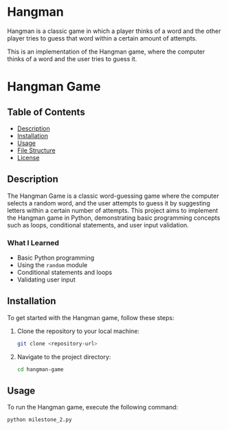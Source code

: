 # Hangman
Hangman is a classic game in which a player thinks of a word and the other player tries to guess that word within a certain amount of attempts.

This is an implementation of the Hangman game, where the computer thinks of a word and the user tries to guess it. 


# Hangman Game

## Table of Contents
- [Description](#description)
- [Installation](#installation)
- [Usage](#usage)
- [File Structure](#file-structure)
- [License](#license)

## Description
The Hangman Game is a classic word-guessing game where the computer selects a random word, and the user attempts to guess it by suggesting letters within a certain number of attempts. This project aims to implement the Hangman game in Python, demonstrating basic programming concepts such as loops, conditional statements, and user input validation.

### What I Learned
- Basic Python programming
- Using the `random` module
- Conditional statements and loops
- Validating user input

## Installation
To get started with the Hangman game, follow these steps:

1. Clone the repository to your local machine:
    ```bash
    git clone <repository-url>
    ```

2. Navigate to the project directory:
    ```bash
    cd hangman-game
    ```

## Usage
To run the Hangman game, execute the following command:
```bash
python milestone_2.py
